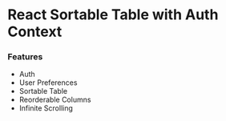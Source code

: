 # React Sortable Table with Auth Context

### Features

- Auth
- User Preferences
- Sortable Table
- Reorderable Columns
- Infinite Scrolling
